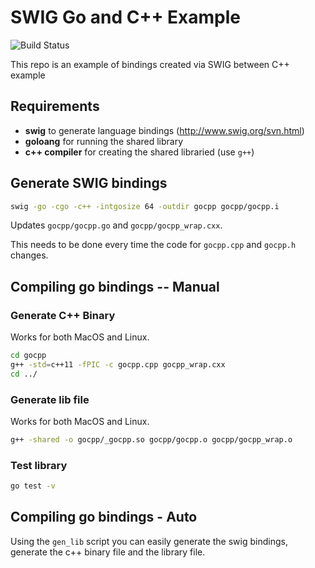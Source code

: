 # SWIG Go and C++ Example

![Build Status](https://github.com/Shanedell/go-cpp-swig/workflows/Test%20Goycpp%20Module/badge.svg)

This repo is an example of bindings created via SWIG between C++ example

## Requirements

- **swig** to generate language bindings (http://www.swig.org/svn.html)
- **goloang** for running the shared library
- **c++ compiler** for creating the shared libraried (use `g++`)

## Generate SWIG bindings

```bash
swig -go -cgo -c++ -intgosize 64 -outdir gocpp gocpp/gocpp.i
```

Updates `gocpp/gocpp.go` and `gocpp/gocpp_wrap.cxx`.

This needs to be done every time the code for `gocpp.cpp` and `gocpp.h` changes. 

## Compiling go bindings -- Manual

### Generate C++ Binary

Works for both MacOS and Linux.

```bash
cd gocpp
g++ -std=c++11 -fPIC -c gocpp.cpp gocpp_wrap.cxx
cd ../
```

### Generate lib file

Works for both MacOS and Linux.

```bash
g++ -shared -o gocpp/_gocpp.so gocpp/gocpp.o gocpp/gocpp_wrap.o
```

### Test library

```bash
go test -v
```

## Compiling go bindings - Auto

Using the `gen_lib` script you can easily generate the swig bindings, generate the c++ binary file and the library file.
